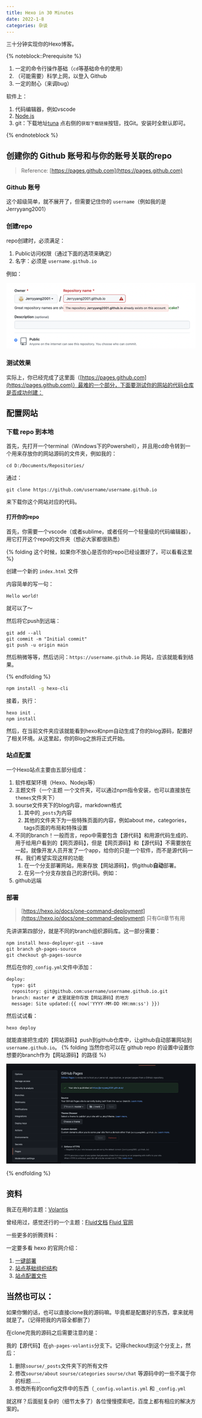 ```yaml
---
title: Hexo in 30 Minutes
date: 2022-1-8
categories: 杂谈
---
```


三十分钟实现你的Hexo博客。

<!-- more -->

{% noteblock::Prerequisite %}

1. 一定的命令行操作基础（`cd`等基础命令的使用）
2. （可能需要）科学上网，以登入 Github
3. 一定的耐心（来调bug）

软件上：

1. 代码编辑器，例如vscode
2. [Node.js](http://nodejs.cn/download/)
3. git：下载地址[tuna](https://mirrors.tuna.tsinghua.edu.cn/) 点右侧的`获取下载链接`按钮，找Git。安装时全默认即可。

{% endnoteblock %}

## 创建你的 Github 账号和与你的账号关联的repo

> Reference: [https://pages.github.com](https://pages.github.com)

### Github 账号

这个超级简单，就不展开了，但需要记住你的 `username`（例如我的是Jerryyang2001）

### 创建repo

repo创建时，必须满足：

1. Public访问权限（通过下面的选项来确定）
2. 名字：必须是 `username.github.io`

例如：

![](2022-01-08-17-54-19.png)

### 测试效果

实际上，你已经完成了这里面（[https://pages.github.com](https://pages.github.com)）最难的一个部分，下面要测试你的网站的代码仓库是否成功创建：

## 配置网站

### 下载 repo 到本地

首先，先打开一个terminal（Windows下的Powershell），并且用cd命令转到一个用来存放你的网站源码的文件夹，例如我的：

```
cd D:/Documents/Repositories/
```

通过：

```
git clone https://github.com/username/username.github.io
```

来下载你这个网站对应的代码。

#### 打开你的repo

首先，你需要一个vscode（或者sublime，或者任何一个轻量级的代码编辑器），用它打开这个repo的文件夹（想必大家都很熟悉）

{% folding 这个时候，如果你不放心是否你的repo已经设置好了，可以看看这里 %}

创建一个新的 `index.html` 文件

内容简单的写一句：

```
Hello world!
```

就可以了～

然后将它push到远端：

```
git add --all
git commit -m "Initial commit"
git push -u origin main
```

然后稍微等等，然后访问：`https://username.github.io` 网站，应该就能看到结果。

{% endfolding %}

```bash
npm install -g hexo-cli
```

接着，执行：

```
hexo init .
npm install
```

然后，在当前文件夹应该就能看到hexo和npm自动生成了你的blog源码，配置好了相关环境。从这里起，你的Blog之旅将正式开始。

### 站点配置

一个Hexo站点主要由五部分组成：

1. 软件框架环境（Hexo、Nodejs等）
2. 主题文件（一个主题 一个文件夹，可以通过npm指令安装，也可以直接放在`themes`文件夹下）
3. sourse文件夹下的blog内容，markdown格式
   1. 其中的`_posts`为内容
   2. 其他的文件夹下为一些特殊页面的内容，例如about me，categories，tags页面的布局和特殊设置
4. 不同的branch！一般而言，repo中需要包含【源代码】和用源代码生成的、用于给用户看到的【网页源码】，但是【网页源码】和【源代码】不需要放在一起，就像开发人员开发了一个app，给你的只是一个软件，而不是源代码一样。我们希望实现这样的功能
   1. 在一个分支部署网站，用来存放【网站源码】，供github**自动**部署。
   2. 在另一个分支存放自己的源代码。例如：
5. github远端

### 部署

> [https://hexo.io/docs/one-command-deployment](https://hexo.io/docs/one-command-deployment) 只有Git章节有用

先讲讲第四部分，就是不同的branch组织源码库。这一部分需要：

```
npm install hexo-deployer-git --save
git branch gh-pages-source
git checkout gh-pages-source
```

然后在你的`_config.yml`文件中添加：

```
deploy:
  type: git
  repository: git@github.com:username/username.github.io.git
  branch: master # 这里就是你存放【网站源码】的地方
  message: Site updated:{{ now('YYYY-MM-DD HH:mm:ss') }})
```

然后试试看：

```
hexo deploy
```

就能直接把生成的【网站源码】push到github仓库中，让github自动部署网站到`username.github.io`。
{% folding 当然你也可以在 github repo 的设置中设置你想要的branch作为【网站源码】的路径 %}

![](2022-01-08-22-07-28.png)

{% endfolding %}

## 资料

我正在用的主题：[Volantis](https://volantis.js.org)

曾经用过，感觉还行的一个主题：[Fluid文档](https://fluid-dev.github.io/hexo-fluid-docs/start/) [Fluid 官网](https://hexo.fluid-dev.com)

一些更多的折腾资料：

一定要多看 hexo 的官网介绍：

1. [一键部署](https://hexo.io/docs/one-command-deployment#Git)
2. [站点基础组织结构](https://hexo.io/docs/setup)
3. [站点配置文件](https://hexo.io/docs/configuration)

## 当然也可以：

如果你懒的话，也可以直接clone我的源码嘛。毕竟都是配置好的东西，拿来就用就是了。（记得把我的内容全都删了）

在clone完我的源码之后需要注意的是：

我的【源代码】在`gh-pages-volantis`分支下。记得checkout到这个分支上，然后：

1. 删除`sourse/_posts`文件夹下的所有文件
2. 修改`sourse/about` `sourse/categories` `sourse/chat` 等源码中的一些不属于你的标题……
3. 修改所有的config文件中的东西（`_config.volantis.yml` 和 `_config.yml`

就这样？后面挺复杂的（细节太多了）各位慢慢摸索吧，百度上都有相应的解决方案的。
